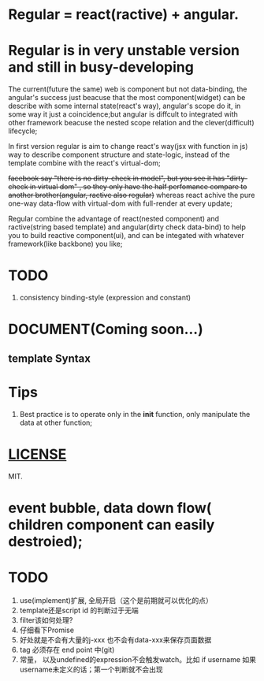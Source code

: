 # Regular = react(ractive) + angular.

# Regular is in very unstable version and still in busy-developing

The current(future the same) web is component but not data-binding, the angular's success just beacuse that the most component(widget) can be describe with some internal state(react's way), angular's scope do it, in some way it just a coincidence;but angular is diffcult to integrated with other framework beacuse the nested scope relation and the clever(difficult) lifecycle;

In first version regular is aim to change react's way(jsx with function in js) way to describe component structure and state-logic, instead of the template combine with the react's virtual-dom; 

<del>facebook say "there is no dirty-check in model", but you see it has "dirty-check in virtual dom" , so they only have the half perfomance compare to another brother(angular, ractive also regular)</del> whereas react achive the pure one-way data-flow with virtual-dom with full-render at every update;

Regular combine the advantage of react(nested component) and ractive(string based template) and angular(dirty check data-bind) to help you to build reactive component(ui), and can be integated with whatever framework(like backbone) you like;


# TODO

1. consistency binding-style (expression and constant)

# DOCUMENT(Coming soon...)

## template Syntax


# Tips

1. Best practice is to operate only in the __init__ function, only manipulate the data at other function;


# [LICENSE](https://github.com/regularjs/regular/blob/master/LICENSE)

MIT.

# event bubble,  data down flow( children component can easily destroied);



# TODO

1. use(implement)扩展, 全局开启（这个是前期就可以优化的点）
2. template还是script id 的判断过于无端
3. filter该如何处理?
4. 仔细看下Promise
5. 好处就是不会有大量的j-xxx 也不会有data-xxx来保存页面数据
6. tag 必须存在 end point 中(git)
7. 常量， 以及undefined的expression不会触发watch。比如 if username 如果username未定义的话；第一个判断就不会出现


